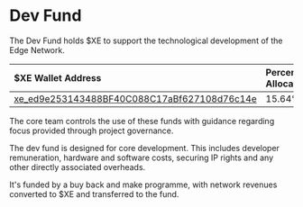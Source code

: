 # Dev Fund

The Dev Fund holds $XE to support the technological development of the Edge Network.

| $XE Wallet Address | Percentage Allocation |
| :--- | :--- |
| [xe\_ed9e253143488BF40C088C17aBf627108d76c14e](https://xe.network/wallet/xe_ed9e253143488BF40C088C17aBf627108d76c14e) | 15.64% |

The core team controls the use of these funds with guidance regarding focus provided through project governance.

The dev fund is designed for core development. This includes developer remuneration, hardware and software costs, securing IP rights and any other directly associated overheads.

It's funded by a buy back and make programme, with network revenues converted to $XE and transferred to the fund.

